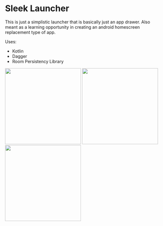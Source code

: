 # Sleek Launcher
This is just a simplistic launcher that is basically just an app drawer. Also meant as a learning opportunity in creating an android homescreen replacement type of app.

Uses:
- Kotlin
- Dagger
- Room Persistency Library

<p>
  <img src="../master/screenshots/screen1.png" width="250"/>
  <img src="../master/screenshots/screen2.png" width="250"/>
  <img src="../master/screenshots/screen3.png" width="250"/>
</p>
